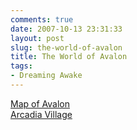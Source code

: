 ```yaml
---
comments: true
date: 2007-10-13 23:31:33
layout: post
slug: the-world-of-avalon
title: The World of Avalon
tags:
- Dreaming Awake
---
```


<p><a href="/img/rpgs/maps/avalon.jpg">Map of Avalon</a><br />
<a href="../intro-paragraph-for-arcadia-village">Arcadia Village</a></p>
